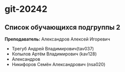 # git-20242

## Список обучающихся подгруппы 2

**Преподаватель:** Александров Алексей Игоревич

* Трегуб Андрей Владимирович(tav037)
* Копылов Артём Владимирович (kav128)
* Александров
* Никифоров Семён Александрович (nsa020)


